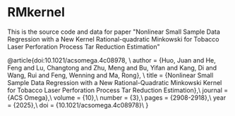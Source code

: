# RMkernel
This is the source code and data for paper "Nonlinear Small Sample Data Regression with a New Kernel Rational-quadratic Minkowski for Tobacco Laser Perforation Process Tar Reduction Estimation"

@article{doi:10.1021/acsomega.4c08978, \\
        author = {Huo, Juan and He, Feng and Lu, Changtong and Zhu, Meng and Bu, Yifan and Kang, Di and Wang, Rui and Feng, Wenning and Ma, Rong}, \\
        title = {Nonlinear Small Sample Data Regression with a New Rational-Quadratic Minkowski Kernel for Tobacco Laser Perforation Process Tar Reduction Estimation},\\
        journal = {ACS Omega},\\
        volume = {10},\\
        number = {3},\\
        pages = {2908-2918},\\
        year = {2025},\\
        doi = {10.1021/acsomega.4c08978}\\
}
